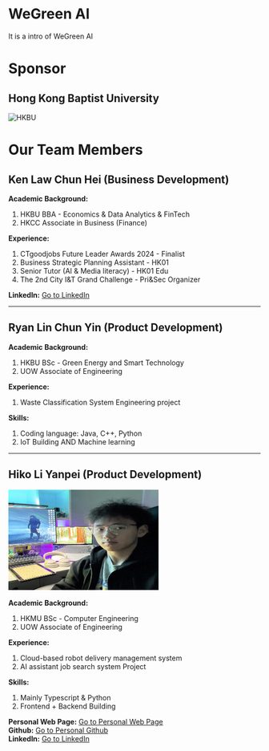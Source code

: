 # WeGreen AI

It is a intro of WeGreen AI

# Sponsor

## Hong Kong Baptist University

<img src="https://encrypted-tbn0.gstatic.com/images?q=tbn:ANd9GcQVB5JILW4sFxl_QvLeKY7NQ8lEq0NG5zAxMQ&s" alt="HKBU" width="300" height="200">

# Our Team Members

## Ken Law Chun Hei (Business Development)

**Academic Background:**

1. HKBU BBA - Economics & Data Analytics & FinTech
2. HKCC Associate in Business (Finance)

**Experience:**

1. CTgoodjobs Future Leader Awards 2024 - Finalist
2. Business Strategic Planning Assistant - HK01
3. Senior Tutor (AI & Media literacy) - HK01 Edu
4. The 2nd City I&T Grand Challenge - Pri&Sec Organizer

**LinkedIn:** [Go to LinkedIn](https://www.linkedin.com/in/kenlaw2002/)

---

## Ryan Lin Chun Yin (Product Development)

**Academic Background:**

1. HKBU BSc - Green Energy and Smart Technology
2. UOW Associate of Engineering

**Experience:**

1. Waste Classification System Engineering project

**Skills:**

1. Coding language: Java, C++, Python
2. IoT Building AND Machine learning

---

## Hiko Li Yanpei (Product Development)

<img src="./Members/hikoAvator.png" alt="hiko" width="300" height="200">

**Academic Background:**

1. HKMU BSc - Computer Engineering
2. UOW Associate of Engineering

**Experience:**

1. Cloud-based robot delivery management system
2. AI assistant job search system Project

**Skills:**

1. Mainly Typescript & Python
2. Frontend + Backend Building

**Personal Web Page:** [Go to Personal Web Page](https://hiko.dev)  
**Github:** [Go to Personal Github](https://github.com/HikoPLi)  
**LinkedIn:** [Go to LinkedIn](https://www.linkedin.com/in/liyanpeihiko/)
